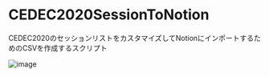 # CEDEC2020SessionToNotion
CEDEC2020のセッションリストをカスタマイズしてNotionにインポートするためのCSVを作成するスクリプト

![image](https://user-images.githubusercontent.com/144386/91651749-51365f80-eacb-11ea-8992-8a3e6b6e48a3.png)
